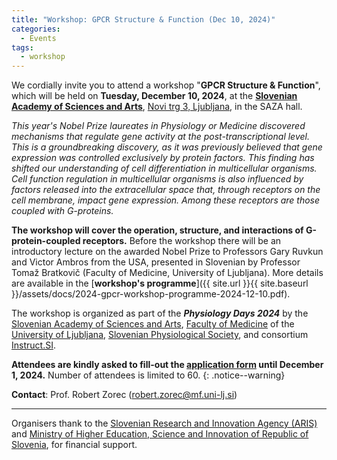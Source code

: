 ```yaml
---
title: "Workshop: GPCR Structure & Function (Dec 10, 2024)"
categories:
  - Events
tags:
  - workshop
---
```


We cordially invite you to attend a workshop "**GPCR Structure & Function**", which will be held on **Tuesday, December 10, 2024**, at the [**Slovenian Academy of Sciences and Arts**](https://www.sazu.si/), [Novi trg 3, Ljubljana](https://www.openstreetmap.org/#map=19/46.047598/14.504020), in the SAZA hall.

*This year's Nobel Prize laureates in Physiology or Medicine discovered mechanisms that regulate gene activity at the post-transcriptional level. This is a groundbreaking discovery, as it was previously believed that gene expression was controlled exclusively by protein factors. This finding has shifted our understanding of cell differentiation in multicellular organisms. Cell function regulation in multicellular organisms is also influenced by factors released into the extracellular space that, through receptors on the cell membrane, impact gene expression. Among these receptors are those coupled with G-proteins.*

**The workshop will cover the operation, structure, and interactions of G-protein-coupled receptors.** Before the workshop there will be an introductory lecture on the awarded Nobel Prize to Professors Gary Ruvkun and Victor Ambros from the USA, presented in Slovenian by Professor Tomaž Bratkovič (Faculty of Medicine, University of Ljubljana). More details are available in the [**workshop's programme**]({{ site.url }}{{ site.baseurl }}/assets/docs/2024-gpcr-workshop-programme-2024-12-10.pdf).

The workshop is organized as part of the ***Physiology Days 2024*** by the [Slovenian Academy of Sciences and Arts](https://www.sazu.si/), [Faculty of Medicine](https://www.mf.uni-lj.si/) of the [University of Ljubljana](https://uni-lj.si), [Slovenian Physiological Society](http://lnmcp.mf.uni-lj.si/sfd/), and consortium [Instruct.SI](https://instruct-eric.si).

**Attendees are kindly asked to fill-out the [application form](https://www.sazu.si/events/6734987fc0a5befc4752f9fe) until December 1, 2024.** Number of attendees is limited to 60.
{: .notice--warning}

**Contact**: Prof. Robert Zorec ([robert.zorec@mf.uni-lj.si](mailto:robert.zorec@mf.uni-lj.si))

---

Organisers thank to the [Slovenian Research and Innovation Agency (ARIS)](https://www.arrs.si/) and [Ministry of Higher Education, Science and Innovation of Republic of Slovenia](https://www.gov.si/drzavni-organi/ministrstva/ministrstvo-za-visoko-solstvo-znanost-in-inovacije/), for financial support.